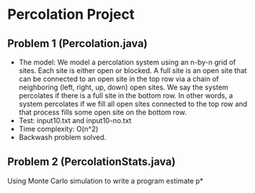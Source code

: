# Percolation Project

## Problem 1 (Percolation.java)
- The model:
We model a percolation system using an n-by-n grid of sites. Each site is either open
or blocked. A full site is an open site that can be connected to an open site in the top row via a
chain of neighboring (left, right, up, down) open sites. We say the system percolates if there is a
full site in the bottom row. In other words, a system percolates if we fill all open sites connected
to the top row and that process fills some open site on the bottom row.
- Test: input10.txt and input10-no.txt
- Time complexity: O(n^2)
- Backwash problem solved.

## Problem 2 (PercolationStats.java)
Using Monte Carlo simulation to write a program estimate p*
